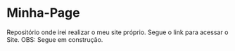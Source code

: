# Minha-Page
Repositório onde irei realizar o meu site próprio.
Segue o link para acessar o Site.
OBS: Segue em construção.
